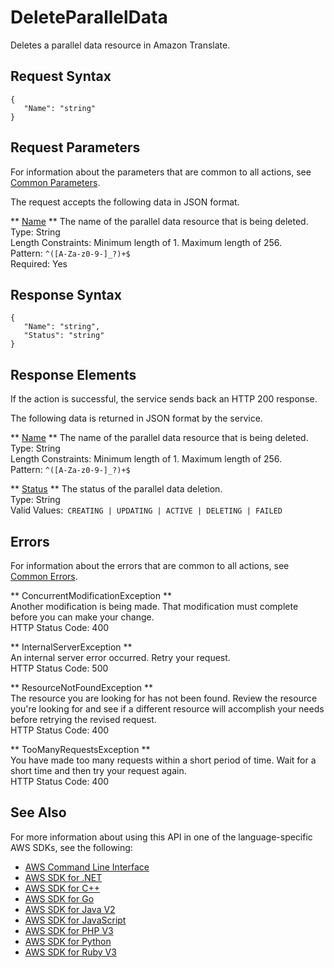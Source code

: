 # DeleteParallelData<a name="API_DeleteParallelData"></a>

Deletes a parallel data resource in Amazon Translate\.

## Request Syntax<a name="API_DeleteParallelData_RequestSyntax"></a>

```
{
   "Name": "string"
}
```

## Request Parameters<a name="API_DeleteParallelData_RequestParameters"></a>

For information about the parameters that are common to all actions, see [Common Parameters](CommonParameters.md)\.

The request accepts the following data in JSON format\.

 ** [Name](#API_DeleteParallelData_RequestSyntax) **   <a name="Translate-DeleteParallelData-request-Name"></a>
The name of the parallel data resource that is being deleted\.  
Type: String  
Length Constraints: Minimum length of 1\. Maximum length of 256\.  
Pattern: `^([A-Za-z0-9-]_?)+$`   
Required: Yes

## Response Syntax<a name="API_DeleteParallelData_ResponseSyntax"></a>

```
{
   "Name": "string",
   "Status": "string"
}
```

## Response Elements<a name="API_DeleteParallelData_ResponseElements"></a>

If the action is successful, the service sends back an HTTP 200 response\.

The following data is returned in JSON format by the service\.

 ** [Name](#API_DeleteParallelData_ResponseSyntax) **   <a name="Translate-DeleteParallelData-response-Name"></a>
The name of the parallel data resource that is being deleted\.  
Type: String  
Length Constraints: Minimum length of 1\. Maximum length of 256\.  
Pattern: `^([A-Za-z0-9-]_?)+$` 

 ** [Status](#API_DeleteParallelData_ResponseSyntax) **   <a name="Translate-DeleteParallelData-response-Status"></a>
The status of the parallel data deletion\.  
Type: String  
Valid Values:` CREATING | UPDATING | ACTIVE | DELETING | FAILED` 

## Errors<a name="API_DeleteParallelData_Errors"></a>

For information about the errors that are common to all actions, see [Common Errors](CommonErrors.md)\.

 ** ConcurrentModificationException **   
Another modification is being made\. That modification must complete before you can make your change\.  
HTTP Status Code: 400

 ** InternalServerException **   
An internal server error occurred\. Retry your request\.  
HTTP Status Code: 500

 ** ResourceNotFoundException **   
The resource you are looking for has not been found\. Review the resource you're looking for and see if a different resource will accomplish your needs before retrying the revised request\.  
HTTP Status Code: 400

 ** TooManyRequestsException **   
 You have made too many requests within a short period of time\. Wait for a short time and then try your request again\.  
HTTP Status Code: 400

## See Also<a name="API_DeleteParallelData_SeeAlso"></a>

For more information about using this API in one of the language\-specific AWS SDKs, see the following:
+  [AWS Command Line Interface](https://docs.aws.amazon.com/goto/aws-cli/translate-2017-07-01/DeleteParallelData) 
+  [AWS SDK for \.NET](https://docs.aws.amazon.com/goto/DotNetSDKV3/translate-2017-07-01/DeleteParallelData) 
+  [AWS SDK for C\+\+](https://docs.aws.amazon.com/goto/SdkForCpp/translate-2017-07-01/DeleteParallelData) 
+  [AWS SDK for Go](https://docs.aws.amazon.com/goto/SdkForGoV1/translate-2017-07-01/DeleteParallelData) 
+  [AWS SDK for Java V2](https://docs.aws.amazon.com/goto/SdkForJavaV2/translate-2017-07-01/DeleteParallelData) 
+  [AWS SDK for JavaScript](https://docs.aws.amazon.com/goto/AWSJavaScriptSDK/translate-2017-07-01/DeleteParallelData) 
+  [AWS SDK for PHP V3](https://docs.aws.amazon.com/goto/SdkForPHPV3/translate-2017-07-01/DeleteParallelData) 
+  [AWS SDK for Python](https://docs.aws.amazon.com/goto/boto3/translate-2017-07-01/DeleteParallelData) 
+  [AWS SDK for Ruby V3](https://docs.aws.amazon.com/goto/SdkForRubyV3/translate-2017-07-01/DeleteParallelData) 